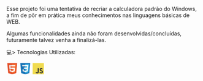 Esse projeto foi uma tentativa de recriar a calculadora padrão do Windows, a fim de pôr em prática meus conhecimentos nas linguagens básicas de WEB.

Algumas funcionalidades ainda não foram desenvolvidas/concluídas, futuramente talvez venha a finalizá-las.


💻> Tecnologias Utilizadas:
<p align="left">
  <img src="https://raw.githubusercontent.com/devicons/devicon/master/icons/html5/html5-original.svg" alt="HTML5" width="30" height="30"/>
  <img src="https://raw.githubusercontent.com/devicons/devicon/master/icons/css3/css3-original.svg" alt="CSS3" width="30" height="30"/>
  <img src="https://raw.githubusercontent.com/devicons/devicon/master/icons/javascript/javascript-original.svg" alt="JavaScript" width="30" height="30"/>
</p>
